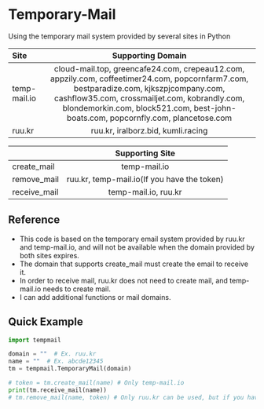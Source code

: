 # Temporary-Mail
Using the temporary mail system provided by several sites in Python

|Site|Supporting Domain|
|:---|:---:|
|temp-mail.io|cloud-mail.top, greencafe24.com, crepeau12.com, appzily.com, coffeetimer24.com, popcornfarm7.com, bestparadize.com, kjkszpjcompany.com, cashflow35.com, crossmailjet.com, kobrandly.com, blondemorkin.com, block521.com, best-john-boats.com, popcornfly.com, plancetose.com|
|ruu.kr|ruu.kr, iralborz.bid, kumli.racing|

||Supporting Site|
|:---|:---:|
|create_mail|temp-mail.io|
|remove_mail|ruu.kr, temp-mail.io(If you have the token)|
|receive_mail|temp-mail.io, ruu.kr|


## Reference
- This code is based on the temporary email system provided by ruu.kr and temp-mail.io, and will not be available when the domain provided by both sites expires.
- The domain that supports create_mail must create the email to receive it.
- In order to receive mail, ruu.kr does not need to create mail, and temp-mail.io needs to create mail.
- I can add additional functions or mail domains.


## Quick Example
```py
import tempmail

domain = ""  # Ex. ruu.kr
name = ""  # Ex. abcde12345
tm = tempmail.TemporaryMail(domain)

# token = tm.create_mail(name) # Only temp-mail.io
print(tm.receive_mail(name))
# tm.remove_mail(name, token) # Only ruu.kr can be used, but if you have a token of temp-mail.io, you can remove temp-mail.io.
```
